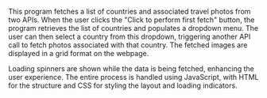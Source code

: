 This program fetches a list of countries and associated travel photos from two APIs. When the user clicks the "Click to perform first fetch" button, the program retrieves the list of countries and populates a dropdown menu. The user can then select a country from this dropdown, triggering another API call to fetch photos associated with that country. The fetched images are displayed in a grid format on the webpage.

Loading spinners are shown while the data is being fetched, enhancing the user experience. The entire process is handled using JavaScript, with HTML for the structure and CSS for styling the layout and loading indicators.
